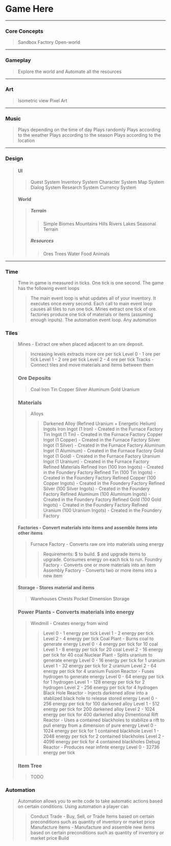 # Game Here
---
    
### Core Concepts
> Sandbox
> Factory
> Open-world

---

### Gameplay
> Explore the world and Automate all the resources

---

### Art
> Isometric view
> Pixel Art

---

### Music
> Plays depending on the time of day
> Plays randomly
> Plays according to the weather
> Plays according to the season
> Plays according to the location

---

### Design
> #### UI
> > Quest System
> > Inventory System
> > Character System
> > Map System
> > Dialog System
> > Research System
> > Currency System
> #### World
> > ##### Terrain
> > > Simple
> > > Biomes
> > > Mountains
> > > Hills
> > > Rivers
> > > Lakes
> > > Seasonal Terrain
> > ##### Resources
> > > Ores
> > > Trees
> > > Water
> > > Food
> > > Animals

---

### Time
> Time in game is measured in ticks. One tick is one second. The game has the following event loops
> > The main event loop is what updates all of your inventory. It executes once every second. Each call to main event loop causes all tiles to run one tick. Mines extract one tick of ore. factories produce one tick of materials or items (assuming enough inputs).
> > The automation event loop. Any automation

### Tiles
> Mines - Extract ore when placed adjacent to an ore deposit.
> > Increasing levels extracts more ore per tick
> > Level 0 - 1 ore per tick
> > Level 1 - 2 ore per tick
> > Level 2 - 4 ore per tick
> Tracks - Connect tiles and move materials and items between them
> ### Ore Deposits
> > Coal
> > Iron
> > Tin
> > Copper
> > Silver
> > Aluminum
> > Gold
> > Uranium
> ### Materials
> > Alloys
> > > Darkened Alloy (Refined Uranium + Energetic Helium)
> > Ingots
> > > Iron Ingot (1 Iron) - Created in the Furnace Factory
> > > Tin Ingot (1 Tin) - Created in the Furnace Factory
> > > Copper Ingot (1 Copper) - Created in the Furnace Factory
> > > Silver Ingot (1 Silver) - Created in the Furnace Factory
> > > Aluminum Ingot (1 Aluminum) - Created in the Furnace Factory
> > > Gold Ingot (1 Gold) - Created in the Furnace Factory
> > > Uranium Ingot (1 Uranium) - Created in the Furnace Factory
> > Refined Materials
> > > Refined Iron (100 Iron Ingots) - Created in the Foundery Factory
> > > Refined Tin (100 Tin Ingots) - Created in the Foundery Factory
> > > Refined Copper (100 Copper Ingots) - Created in the Foundery Factory
> > > Refined Silver (100 Silver Ingots) - Created in the Foundery Factory
> > > Refined Aluminum (100 Aluminum Ingots) - Created in the Foundery Factory
> > > Refined Gold (100 Gold Ingots) - Created in the Foundery Factory
> > > Refined Uranium (100 Uranium Ingots) - Created in the Foundery Factory
> #### Factories - Convert materials into items and assemble items into other items
> > Furnace Factory - Converts raw ore into materials using energy
> > > Requirements: $ to build. $ and upgrade items to upgrade. Consumes energy on each tick to run.
> > Foundry Factory - Converts one or more materials into an item
> > Assembly Factory - Converts two or more items into a new item
> #### Storage - Stores material and items
> > Warehouses
> > Chests
> > Pocket Dimension Storage
> ### Power Plants - Converts materials into energy
> > Windmill - Creates energy from wind
> > > Level 0 - 1 energy per tick
> > > Level 1 - 2 energy per tick
> > > Level 2 - 4 energy per tick
> > Coal Plant - Burns coal to generate energy
> > > Level 0 - 4 energy per tick for 10 coal
> > > Level 1 - 8 energy per tick for 20 coal
> > > Level 2 - 16 energy per tick for 40 coal
> > Nuclear Plant - Splits uranium to generate energy
> > > Level 0 - 16 energy per tick for 1 uranium
> > > Level 1 - 32 energy per tick for 2 uranium
> > > Level 2 - 64 energy per tick for 4 uranium
> > Fusion Reactor - Fuses hydrogen to generate energy
> > > Level 0 - 64 energy per tick for 1 hydrogen
> > > Level 1 - 128 energy per tick for 2 hydrogen
> > > Level 2 - 256 energy per tick for 4 hydrogen
> > Black Hole Reactor - Injects darkened allow into a stablized black hole to release stored energy
> > > Level 0 - 256 energy per tick for 100 darkened alloy
> > > Level 1 - 512 energy per tick for 200 darkened alloy
> > > Level 2 - 1024 energy per tick for 400 darkened alloy
> > Dimentional Rift Reactor - Uses a contained blackholes to stabilize a rift to pull energy from a dimension of pure energy
> > > Level 0 - 1024 energy per tick for 1 contained blackhole
> > > Level 1 - 2048 energy per tick for 2 contained blackholes
> > > Level 2 - 4096 energy per tick for 4 contained blackholes
> > Debug Reactor - Produces near infinte energy
> > > Level 0 - 32736 energy per tick
> ### Item Tree
> > TODO

### Automation
> Automation allows you to write code to take automatic actions based on certain conditions. Using automation a player can
> > Conduct Trade - Buy, Sell, or Trade Items based on certain preconditions such as quantity of inventory or market price
> > Manufacture Items - Manufacture and assemble new items based on certain preconditions such as quantity of inventory or market price
> > Build

